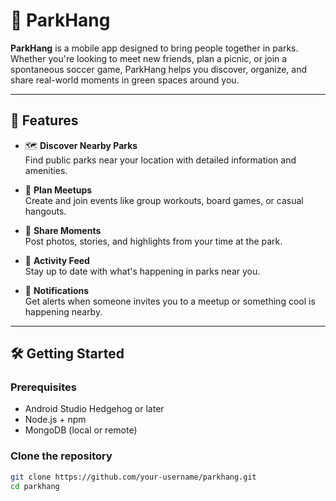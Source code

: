 # 🌳 ParkHang

**ParkHang** is a mobile app designed to bring people together in parks. Whether you're looking to 
meet new friends, plan a picnic, or join a spontaneous soccer game, ParkHang helps you discover, 
organize, and share real-world moments in green spaces around you.

---

## 📱 Features

- 🗺️ **Discover Nearby Parks**  
  Find public parks near your location with detailed information and amenities.

- 🤝 **Plan Meetups**  
  Create and join events like group workouts, board games, or casual hangouts.

- 📸 **Share Moments**  
  Post photos, stories, and highlights from your time at the park.

- 📅 **Activity Feed**  
  Stay up to date with what's happening in parks near you.

- 🔔 **Notifications**  
  Get alerts when someone invites you to a meetup or something cool is happening nearby.

---

## 🛠️ Getting Started

### Prerequisites

- Android Studio Hedgehog or later
- Node.js + npm
- MongoDB (local or remote)

### Clone the repository

```bash
git clone https://github.com/your-username/parkhang.git
cd parkhang
